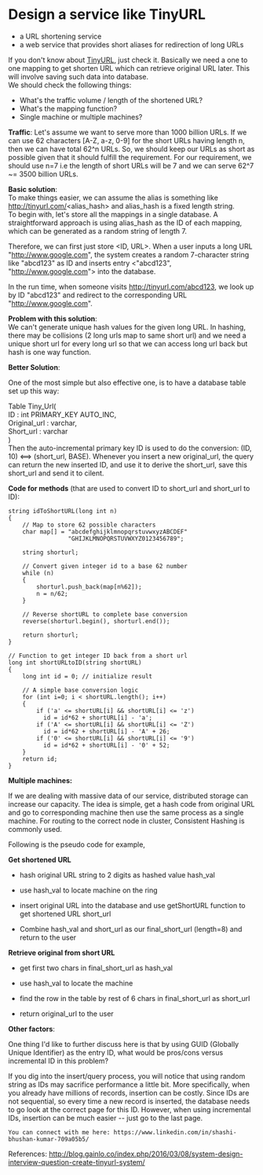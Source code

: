 # Design a service like TinyURL
- a URL shortening service
- a web service that provides short aliases for redirection of long URLs

If you don't know about [TinyURL](https://tinyurl.com/), just check it. Basically we need a one to one mapping to get shorten URL which can retrieve original URL later. This will involve saving such data into database.\
We should check the following things:

-   What's the traffic volume / length of the shortened URL?
-   What's the mapping function?
-   Single machine or multiple machines?

**Traffic**: Let's assume we want to serve more than 1000 billion URLs. If we can use 62 characters [A-Z, a-z, 0-9] for the short URLs having length n, then we can have total 62^n URLs. So, we should keep our URLs as short as possible given that it should fulfill the requirement. For our requirement, we should use n=7 i.e the length of short URLs will be 7 and we can serve 62^7 ~= 3500 billion URLs.

**Basic solution**:\
To make things easier, we can assume the alias is something like <http://tinyurl.com/><alias_hash> and alias_hash is a fixed length string.\
To begin with, let's store all the mappings in a single database. A straightforward approach is using alias_hash as the ID of each mapping, which can be generated as a random string of length 7.

Therefore, we can first just store <ID, URL>. When a user inputs a long URL "<http://www.google.com>", the system creates a random 7-character string like "abcd123" as ID and inserts entry <"abcd123", "<http://www.google.com>"> into the database.

In the run time, when someone visits <http://tinyurl.com/abcd123>, we look up by ID "abcd123" and redirect to the corresponding URL "<http://www.google.com>".

**Problem with this solution**:\
We can't generate unique hash values for the given long URL. In hashing, there may be collisions (2 long urls map to same short url) and we need a unique short url for every long url so that we can access long url back but hash is one way function.

**Better Solution**:

One of the most simple but also effective one, is to have a database table set up this way:

Table Tiny_Url(\
ID : int PRIMARY_KEY AUTO_INC,\
Original_url : varchar,\
Short_url : varchar\
)\
Then the auto-incremental primary key ID is used to do the conversion: (ID, 10) <==> (short_url, BASE). Whenever you insert a new original_url, the query can return the new inserted ID, and use it to derive the short_url, save this short_url and send it to cilent.

**Code for methods** (that are used to convert ID to short_url and short_url to ID):

```
string idToShortURL(long int n)
{
    // Map to store 62 possible characters
    char map[] = "abcdefghijklmnopqrstuvwxyzABCDEF"
                 "GHIJKLMNOPQRSTUVWXYZ0123456789";

    string shorturl;

    // Convert given integer id to a base 62 number
    while (n)
    {
        shorturl.push_back(map[n%62]);
        n = n/62;
    }

    // Reverse shortURL to complete base conversion
    reverse(shorturl.begin(), shorturl.end());

    return shorturl;
}

// Function to get integer ID back from a short url
long int shortURLtoID(string shortURL)
{
    long int id = 0; // initialize result

    // A simple base conversion logic
    for (int i=0; i < shortURL.length(); i++)
    {
        if ('a' <= shortURL[i] && shortURL[i] <= 'z')
          id = id*62 + shortURL[i] - 'a';
        if ('A' <= shortURL[i] && shortURL[i] <= 'Z')
          id = id*62 + shortURL[i] - 'A' + 26;
        if ('0' <= shortURL[i] && shortURL[i] <= '9')
          id = id*62 + shortURL[i] - '0' + 52;
    }
    return id;
}

```

**Multiple machines:**

If we are dealing with massive data of our service, distributed storage can increase our capacity. The idea is simple, get a hash code from original URL and go to corresponding machine then use the same process as a single machine. For routing to the correct node in cluster, Consistent Hashing is commonly used.

Following is the pseudo code for example,

**Get shortened URL**

-   hash original URL string to 2 digits as hashed value hash_val

-   use hash_val to locate machine on the ring

-   insert original URL into the database and use getShortURL function to get shortened URL short_url

-   Combine hash_val and short_url as our final_short_url (length=8) and return to the user

**Retrieve original from short URL**

-   get first two chars in final_short_url as hash_val

-   use hash_val to locate the machine

-   find the row in the table by rest of 6 chars in final_short_url as short_url

-   return original_url to the user

**Other factors**:

One thing I'd like to further discuss here is that by using GUID (Globally Unique Identifier) as the entry ID, what would be pros/cons versus incremental ID in this problem?

If you dig into the insert/query process, you will notice that using random string as IDs may sacrifice performance a little bit. More specifically, when you already have millions of records, insertion can be costly. Since IDs are not sequential, so every time a new record is inserted, the database needs to go look at the correct page for this ID. However, when using incremental IDs, insertion can be much easier -- just go to the last page.

```
You can connect with me here: https://www.linkedin.com/in/shashi-bhushan-kumar-709a05b5/

```

References: <http://blog.gainlo.co/index.php/2016/03/08/system-design-interview-question-create-tinyurl-system/>